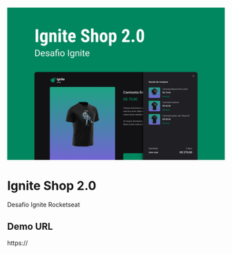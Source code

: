 ![Alt text](Capa.png?raw=true "Ignite Shop 2.0")

# Ignite Shop 2.0

Desafio Ignite Rocketseat

## Demo URL

https://

